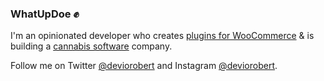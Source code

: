 ### WhatUpDoe ✊

I'm an opinionated developer who creates [plugins for WooCommerce](https://www.deviodigital.com) &amp; is building a [cannabis software](https://cannabiz.software) company.

Follow me on Twitter [@deviorobert](https://twitter.com/deviorobert) and Instagram [@deviorobert](https://instagram.com/deviorobert).
